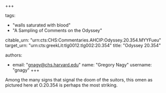 +++

tags:
- "walls saturated with blood"
- "A Sampling of Comments on the Odyssey"

citable_urn: "urn:cts:CHS:Commentaries.AHCIP:Odyssey.20.354.MYYFueu"
target_urn: "urn:cts:greekLit:tlg0012.tlg002:20.354"
title: "Odyssey 20.354"

authors:
- email: "gnagy@chs.harvard.edu"
  name: "Gregory Nagy"
  username: "gnagy"
+++

<p>Among the many signs that signal the doom of the suitors, this omen as pictured here at O.20.354 is perhaps the most striking.  </p>